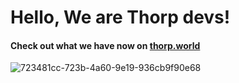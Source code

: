 # Hello, We are Thorp devs!
#### Check out what we have now on [thorp.world](https://thorp.world/)

![723481cc-723b-4a60-9e19-936cb9f90e68](https://github.com/user-attachments/assets/aaabac37-8ed0-4259-95ae-12784a16ef10)
